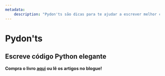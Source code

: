 ```yaml
---
metadata:
    description: "Pydon'ts são dicas para te ajudar a escrever melhor código Python."
---
```


# Pydon'ts

## Escreve código Python elegante

**Compra o livro [aqui][book] ou lê os artigos no blogue!**

[book]: https://gum.co/pydonts
